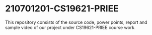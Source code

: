 # 210701201-CS19621-PRIEE
This repository consists of the source code, power points, report and sample video of our project under CS19621-PRIEE course work. 
